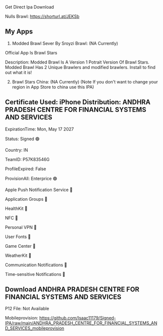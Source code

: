 Get Direct Ipa Download


Nulls Brawl: https://shorturl.at/JEKSb


My Apps
--------------------


1. Modded Brawl Sever By Sroyzi Brawl: (NA Currently)

Official App Is Brawl Stars



Description: Modded Brawl Is A Version 1 Potrait Version Of Brawl Stars. Modded Brawl Has 2 Unique Brawlers and modified brawlers. Install to find out what it is!


2. Brawl Stars China: (NA Currently)
(Note If you don't want to change your region in App Store to china use this IPA)

Certificate Used: iPhone Distribution: ANDHRA PRADESH CENTRE FOR FINANCIAL SYSTEMS AND SERVICES
--------------------


ExpirationTime: Mon, May 17 2027


Status: Signed 🟢


Country: IN


TeamID: P57K83546G


ProfileExpired: False


ProvisionAll: Enterprice 🟢


Apple Push Notification Service 🔴


Application Groups 🔴


HealthKit 🔴 


NFC 🔴


Personal VPN 🔴


User Fonts 🔴


Game Center 🔴


WeatherKit 🔴


Communication Notifications 🔴


Time-sensitive Notifications 🔴


Download ANDHRA PRADESH CENTRE FOR FINANCIAL SYSTEMS AND SERVICES
--------------------

P12 File: Not Available


Mobileprovision: https://github.com/Isaac11179/Signed-IPA/raw/main/ANDHRA_PRADESH_CENTRE_FOR_FINANCIAL_SYSTEMS_AND_SERVICES_mobileprovision
